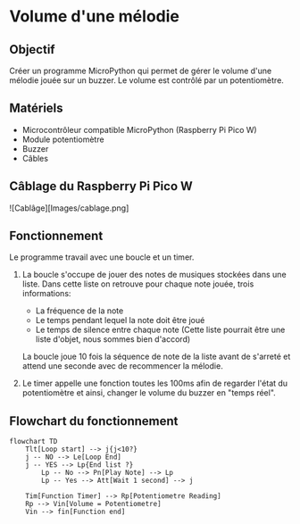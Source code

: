 # Volume d'une mélodie
## Objectif
Créer un programme MicroPython qui permet de gérer le volume d'une mélodie jouée sur un buzzer. Le volume est contrôlé par un potentiomètre.

## Matériels
* Microcontrôleur compatible MicroPython (Raspberry Pi Pico W)
* Module potentiomètre
* Buzzer
* Câbles

## Câblage du Raspberry Pi Pico W
![Cablâge][Images/cablage.png]

## Fonctionnement
Le programme travail avec une boucle et un timer. 

1. La boucle s'occupe de jouer des notes de musiques stockées dans une liste. 
    Dans cette liste on retrouve pour chaque note jouée, trois informations:
    * La fréquence de la note
    * Le temps pendant lequel la note doit être joué
    * Le temps de silence entre chaque note
    (Cette liste pourrait être une liste d'objet, nous sommes bien d'accord)

    La boucle joue 10 fois la séquence de note de la liste avant de s'arreté et attend une seconde avec de recommencer la mélodie.

2. Le timer appelle une fonction toutes les 100ms afin de regarder l'état du potentiomètre et ainsi, changer le volume du buzzer en "temps réel".

## Flowchart du fonctionnement
```mermaid
flowchart TD
    Tlt[Loop start] --> j{j<10?}
    j -- NO --> Le[Loop End]
    j -- YES --> Lp{End list ?}
        Lp -- No --> Pn[Play Note] --> Lp    
        Lp -- Yes --> Att[Wait 1 second] --> j

    Tim[Function Timer] --> Rp[Potentiometre Reading]
    Rp --> Vin[Volume = Potentiometre]
    Vin --> fin[Function end]
```
